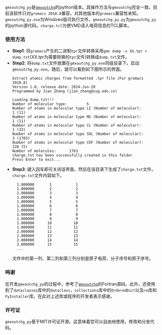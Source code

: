 `gmxoutchg_py`是<a href='http://bbs.keinsci.com/thread-5417-1-1.html' target='_blank'>`gmxoutchg`</a>的python版本。其操作方法与`gmxoutchg`完全一致。目前该软件只对`gromacs 2018.8`兼容，对其他版本的`gromacs`兼容性未知。`gmxoutchg_py.exe`为Windows版可执行文件，`gmxoutchg_py.py`为`gmxoutchg_py`的python源代码。`charge.tcl`为使VMD读入电荷信息的TCL脚本。

### 使用方法
* <strong>Step1</strong>: 将`gromacs`产生的二进制`tpr`文件转换采用`gmx dump -s XX.tpr > dump.txt`(XX.tpr为需要转换的`tpr`文件)转换成`dump.txt`文件。
* <strong>Step2</strong>: 将`dump.txt`文件放置在`gmxoutchg_py.exe`同级目录下。启动`gmxoutchg_py.exe`。随后，就可以看到如下图所示的界面。
  ```
  Extract atomic charges from formatted .tpr file (For gromacs 2018.8)
  Version 1.0, release date: 2024-Jun-20
  Programmed by Jian Zhang (jian_zhang@cug.edu.cn)
  
  Loading dump.txt!!!
  Number of molecular type:         5
  Number of atoms in molecular type LI (Number of molecular):         1 (11)
  Number of atoms in molecular type MG (Number of molecular):         1 (11)
  Number of atoms in molecular type CL (Number of molecular):         1 (33)
  Number of atoms in molecular type SOL (Number of molecular):         3 (1703)
  Number of atoms in molecular type COF (Number of molecular):       228 (5)
  Number of molecules:      1763
  charge.txt has been successfully created in this folder
  Press Enter to exit...
  ```
* <strong>Step3</strong>: 键入回车即可关闭该界面，然后在该目录下生成了`charge.txt`文件。`charge.txt`文件内容如下。
  ```
    1.000000       1           1
    1.000000       2           2
    1.000000       3           3
    1.000000       4           4
    1.000000       5           5
    1.000000       6           6
    1.000000       7           7
    1.000000       8           8
    1.000000       9           9
    1.000000      10          10
    1.000000      11          11
    2.000000      12          12
    2.000000      13          13
    2.000000      14          14
    2.000000      15          15
    ...
  ```
  文件中的第一列、第二列和第三列分别是原子电荷、分子序号和原子序号。
### 鸣谢
在开发`gmxoutchg_py`的过程中，参考了<a href='http://bbs.keinsci.com/thread-5417-1-1.html' target='_blank'>`gmxoutchg`</a>的Fortran源码。此外，还使用到了`dataclasses`库中的`dataclass`，`collections`库中的`OrderedDict`以及`re`库和`PyInstaller`库。在此对上述库或程序的开发者表示感谢。

### 许可证
`gmxoutchg_py`基于MIT许可证开源。这意味着您可以自由地使用，修改和分发代码。

